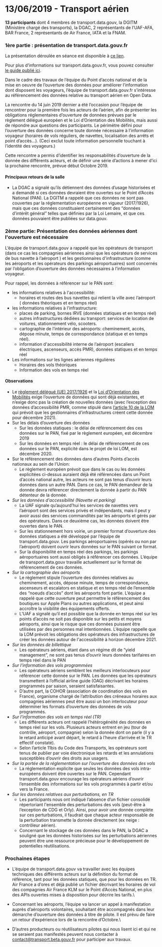 # 13/06/2019 - Transport aérien

**13 participants** dont 4 membres de transport.data.gouv, la DGITM (Ministère chargé des transports), la DGAC, 2 représentants de l’UAF-AFA, BAR France, 2 représentants de Air France, IATA et la FNAM.&#x20;

### 1ère partie : présentation de transport.data.gouv.fr&#x20;

La présentation déroulée en séance est disponible à [ce lien](https://docs.google.com/presentation/d/1y75RlTOsBkPOECViADSanY48cmJIM8yvkvo\_K4U7mVs/edit#slide=id.g5538c1917c\_0\_17).&#x20;

Pour plus d’informations sur transport.data.gouv.fr, vous pouvez consulter [le guide publié ici](https://doc.transport.data.gouv.fr).

Dans le cadre des travaux de l’équipe du Point d’accès national et de la mise en oeuvre de l’ouverture des données pour améliorer l’information dont disposent les voyageurs, l’équipe de transport.data.gouv.fr s’intéresse au référencement des données relative au transport aérien en Open Data.&#x20;

La rencontre du 14 juin 2019 dernier a été l’occasion pour l’équipe de rencontrer pour la première fois les acteurs de l’aérien, afin de présenter les obligations réglementaires d’ouverture de données prévues par le règlement délégué européen et le Loi d’Orientation des Mobilités, mais aussi de répondre aux questions des participants. Le périmètre défini pour l’ouverture des données concerne toute donnée nécessaire à l’information voyageur (horaires de vols réguliers, de navettes, localisation des arrêts et point d’accès...). (Ceci exclut toute information personnelle touchant à l’identité des voyageurs.)

Cette rencontre a permis d’identifier les responsabilités d’ouverture de la donnée des différents acteurs, et de définir une série d’actions à mener d’ici la prochaine rencontre, prévue début Octobre 2019. &#x20;

#### Principaux retours de la salle

* La DGAC a signalé qu’ils détiennent des données d’usage historisées et a demandé si ces données devraient être ouvertes sur le Point d’Accès National (PAN). La DGITM a rappelé que ces données ne sont pas couvertes par la réglementation européenne en vigueur  (2017/1926), mais que ces données constituaient certainement des “données d’intérêt général” telles que définies par la Loi Lemaire, et que ces données pouvaient être publiées sur data.gouv.

### 2ème partie: Présentation des données aériennes dont l'ouverture est nécessaire

L’équipe de transport.data.gouv a rappelé que les opérateurs de transport (dans ce cas les compagnies aériennes ainsi que les opérateurs de services de bus navette à l’aéroport ) et les gestionnaires d'infrastructure (comme les aéroports et les opérateurs des parkings aéroportuaires) sont concernés par l’obligation d’ouverture des données nécessaires à l’information voyageur.&#x20;

Pour rappel, les données à référencer sur le PAN sont:&#x20;

* les informations relatives à l'accessibilité:&#x20;
  * horaires et routes des bus navettes qui relient la ville avec l’aéroport ( données théoriques et en temps réel)
* les informations relatives à l’infrastructure:&#x20;
  * places de parking, bornes IRVE  (données statiques et en temps réel)
  * autres infrastructures dédiées au transport: services de location de voitures, stationnement vélo, scooters.&#x20;
  * cartographie de l’intérieur des aéroports: cheminement, accès, dépose minute, temps de correspondance (statique et en temps réel).
  * information d'accessibilité interne de l’aéroport (escaliers électriques, ascenseurs, accès PMR), données statiques et en temps réel&#x20;
* Les informations sur les lignes aériennes régulières
  * Horaires des vols théoriques&#x20;
  * Information des vols en temps réel &#x20;

#### Observations

* Le [règlement délégué (UE) 2017/1926](https://eur-lex.europa.eu/legal-content/FR/TXT/?uri=CELEX%3A32017R1926) et la [Loi d’Orientation des Mobilités](https://www.legifrance.gouv.fr/affichLoiPreparation.do;jsessionid=08B56417C6B7B2BD1AED3B94D5BA26C4.tplgfr35s\_1?idDocument=JORFDOLE000037646678\&type=contenu\&id=2\&typeLoi=proj\&legislature=15) exige l’ouverture de données qui sont déjà existantes, et n’exige donc pas la création de nouvelles données (avec l’exception des données d’accessibilité PMR, comme stipulé dans [l’article 10 de la LOM](https://www.legifrance.gouv.fr/affichLoiPreparation.do;jsessionid=08B56417C6B7B2BD1AED3B94D5BA26C4.tplgfr35s\_1?idDocument=JORFDOLE000037646678\&type=contenu\&id=2\&typeLoi=proj\&legislature=15) qui prévoit que les gestionnaires d’infrastructures créent cette donnée pour décembre 2021).&#x20;
* Sur les délais d’ouverture des données&#x20;
  * Sur les données statiques : le délai de référencement des ces données sur le PAN, fixé par le règlement européen, est décembre 2019
  * Sur les données en temps réel : le délai de référencement de ces données sur le PAN, explicité dans le projet de loi LOM, est décembre 2020.
* Sur le référencement des données dans d’autres Points d’accès nationaux au sein de l’Union:&#x20;
  * Le règlement européen prévoit que dans le cas ou les données explicitées ci-dessus auraient déjà été référencées dans un Point d’accès national autre, les acteurs ne sont pas tenus d’ouvrir leurs données dans un autre PAN. Dans ce cas, le PAN demandeur de la donnée devra référencer directement la donnée à partir du PAN détenteur de la donnée.&#x20;
* _Sur les données d'accessibilité (Navette et parking)_
  * La UAF signale qu’aujourd’hui les services de navettes vers l’aéroport sont des services privés et indépendants, mais il peut y avoir aussi des services commandités par les aéroports et gérés par des opérateurs. Dans ce deuxième cas, les données doivent être ouvertes dans le PAN.  &#x20;
  * Sur les stationnement hors voirie, un premier format d’ouverture des données statiques a été développé par l’équipe de transport.data.gouv. Les parkings aéroportuaires (opérés ou non par l’aéroport) doivent ouvrir leurs données sur le PAN suivant ce format.&#x20;
  * Sur la disponibilité en temps réel des parkings, les parkings aéroportuaires sont aussi obligés à référencer ces données. L’équipe de transport.data.gouv travaille actuellement sur le format de référencement de ces données.&#x20;
* _Sur la cartographie des aéroports_
  * Le règlement stipule l’ouverture des données relatives au cheminement, accès, dépose minute, temps de correspondance, ascenseurs et escalators en statique et en temps réel de l’ensemble des “noeuds d’accès” dont les aéroports font partie. L’équipe a rappelé que cette ouverture peut permettre le référencement des boutiques sur Apple Plans ou autres applications, et peut ainsi accroître la visibilité des équipements offerts.&#x20;
  * L’UAF a signalé qu’il est possible que la donnée en temps réel sur les points d’accès ne soit pas disponible sur les petits et moyens aéroports, ainsi que le risque que ces données puissent être utilisées par des personnes mal intentionnées. L’équipe rappelle que la LOM prévoit les obligations des opérateurs des infrastructures de créer les données autour de l'accessibilité à horizon décembre 2021.&#x20;
* _Sur les données de billettique_
  * Les opérateurs aériens, étant dans un régime dit de “yield management”, ne sont pas tenus d’ouvrir leurs données tarifaires en temps réel dans le PAN
* _Sur l’information des vols programmées_&#x20;
  * Les opérateurs aériens semblent les meilleurs interlocuteurs pour référencer cette donnée sur le PAN. Les données que les opérateurs transmettent à l’official airline guide (OAG) décrivant les horaires programmés par saison, seraient satisfaisantes.&#x20;
  * D’autre part, la COHOR (association de coordination des vols en France), organisme chargé de l’attribution des créneaux horaires aux compagnies aériennes peut être aussi un bon interlocuteur pour déterminer les formats d’ouverture des données de vols programmés.&#x20;
* _Sur l’information des vols en temps réel (TR)_
  * Les différents acteurs ont rappelé l’hétérogénéité des données en temps réel sur les vols. Plusieurs acteurs entrent en jeu (tour de contrôle, aéroport, compagnie) selon la donnée dont on parle (il y a le retard anticipé avant départ, le retard à l’heure d’arrivée et le TR effectif constaté). &#x20;
  * Selon l’article 11bis du Code des Transports, les opérateurs sont tenus de publier par voie électronique les retards et les annulations susceptibles d’ouvrir des droits aux usagers.
* _Sur la portée de la réglementation sur l’ouverture des données des vols_&#x20;
  * La réglementation explicite que seules les données des vols intra-européens doivent être ouvertes sur le PAN. Cependant transport.data.gouv encourage les opérateurs aériens d’ouvrir l’ensemble des informations sur les vols programmés à partir et/ou vers la France.&#x20;
* _Sur les données relatives aux perturbations, en TR_&#x20;
  * Les participants nous ont indiqué l’absence d’un fichier consolidé répertoriant l'ensemble des perturbations des vols (peut-être à l’exception de CDG et Orly). Ainsi, pour avoir une donnée complète sur ces perturbations, il faudrait que chaque acteur responsable de la perturbation transmette la donnée directement (ex neige : contrôleur aérien).&#x20;
  * Concernant le stockage de ces données dans le PAN, la DGAC a souligné que les données historisées sur les perturbations aériennes peuvent être une ressource précieuse pour le développement de potentielles réutilisations.&#x20;

### Prochaines étapes&#x20;

* L’équipe de transport.data.gouv va travailler avec les équipes techniques des différents acteurs sur la définition du format de référence, tant pour les données statiques, que pour les données en TR. Air France a d’ores et déjà publié un fichier décrivant les horaires de vol des compagnies Air France  KLM sur le Point d’Accès National, en plus des APIs ouvertes mises à disposition pour décrire les tarifs.\

* Concernant les aéroports, l’équipe va lancer un appel à manifestation auprès d’aéroports volontaires, souhaitant être accompagnés dans leur démarche d’ouverture des données à titre de pilote. Il est prévu de faire un retour d’expérience lors de la rencontre d’Octobre.\

* D’autres producteurs ou réutilisateurs pilotes qui nous lisent ici et qui ne se seraient pas manifestés peuvent nous contacter à contact@transport.beta.gouv.fr pour participer aux travaux.
